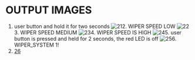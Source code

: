 # OUTPUT IMAGES
1. user button and hold it for two seconds
![21](https://user-images.githubusercontent.com/101246546/168374794-3a352e3b-3052-4844-9194-2058bd25f6f8.png)2. WIPER SPEED LOW
![22](https://user-images.githubusercontent.com/101246546/168374775-91a1d8b4-34fa-4013-ba4a-14e040b5f8f8.png)3. WIPER SPEED MEDIUM
![23](https://user-images.githubusercontent.com/101246546/168374758-a6d9d630-282e-47f2-909a-661e03762391.png)4. WIPER SPEED IS HIGH
![24](https://user-images.githubusercontent.com/101246546/168374734-ad72bd61-36af-457f-9cce-584002853bf8.png)5. user button is pressed and held for 2 seconds, the red LED is off
![25](https://user-images.githubusercontent.com/101246546/168374690-707e58a4-d3cf-4744-85be-3ca4aba05b6c.png)6. WIPER_SYSTEM 1!
7. [26](https://user-images.githubusercontent.com/101246546/168374661-e4ad36a4-b3e2-4043-aa51-10b154ceb401.png)
